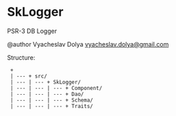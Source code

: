 SkLogger
======

PSR-3 DB Logger

@author Vyacheslav Dolya <vyacheslav.dolya@gmail.com>



Structure:

```
 +
 | --- + src/
 | --- | --- + SkLogger/
 | --- | --- | --- + Component/
 | --- | --- | --- + Dao/
 | --- | --- | --- + Schema/
 | --- | --- | --- + Traits/
```